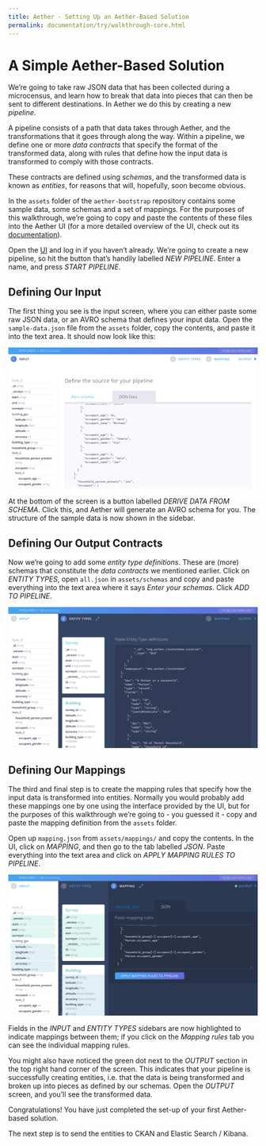 ```yaml
---
title: Aether - Setting Up an Aether-Based Solution
permalink: documentation/try/walkthrough-core.html
---
```


# A Simple Aether-Based Solution

We’re going to take raw JSON data that has been collected during a microcensus, and learn how to break that data into pieces that can then be sent to different destinations. In Aether we do this by creating a new _pipeline_. 

A pipeline consists of a path that data takes through Aether, and the transformations that it goes through along the way. Within a pipeline, we define one or more _data contracts_ that specify the format of the transformed data, along with rules that define how the input data is transformed to comply with those contracts.

These contracts are defined using _schemas_, and the transformed data is known as _entities_, for reasons that will, hopefully, soon become obvious.

In the `assets` folder of the `aether-bootstrap` repository contains some sample data, some schemas and a set of mappings. For the purposes of this walkthrough, we’re going to copy and paste the contents of these files into the Aether UI (for a more detailed overview of the UI, check out its [documentation](/documentation/ui/)).

Open the [UI](http://ui.aether.loca) and log in if you haven’t already. We’re going to create a new pipeline, so hit the button that’s handily labelled _NEW PIPELINE_. Enter a name, and press _START PIPELINE_.

## Defining Our Input

The first thing you see is the input screen, where you can either paste some raw JSON data, or an AVRO schema that defines your input data. Open the `sample-data.json` file from the `assets` folder, copy the contents, and paste it into the text area. It should now look like this:

![Input data](/images/walkthrough-1.png)

At the bottom of the screen is a button labelled _DERIVE DATA FROM SCHEMA_. Click this, and Aether will generate an AVRO schema for you. The structure of the sample data is now shown in the sidebar.

## Defining Our Output Contracts

Now we’re going to add some _entity type definitions_. These are (more) schemas that constitute the _data contracts_ we mentioned earlier. Click on _ENTITY TYPES_, open `all.json` in `assets/schemas` and copy and paste everything into the text area where it says _Enter your schemas_. Click _ADD TO PIPELINE_.

![Entity types](/images/walkthrough-2.png)

## Defining Our Mappings

The third and final step is to create the mapping rules that specify how the input data is transformed into entities. Normally you would probably add these mappings one by one using the interface provided by the UI, but for the purposes of this walkthrough we’re going to - you guessed it - copy and paste the mapping definition from the `assets` folder. 

Open up `mapping.json` from `assets/mappings/` and copy the contents. In the UI, click on _MAPPING_, and then go to the tab labelled _JSON_. Paste everything into the text area and click on _APPLY MAPPING RULES TO PIPELINE_.

![Mappings](/images/walkthrough-3.png)


Fields in the _INPUT_ and _ENTITY TYPES_ sidebars are now highlighted to indicate mappings between them; if you click on the _Mapping rules_ tab you can see the individual mapping rules.

You might also have noticed the green dot next to the _OUTPUT_ section in the top right hand corner of the screen. This indicates that your pipeline is successfully creating entities, i.e. that the data is being transformed and broken up into pieces as defined by our schemas. Open the _OUTPUT_ screen, and you’ll see the transformed data.

Congratulations! You have just completed the set-up of your first Aether-based solution.

The next step is to send the entities to CKAN and Elastic Search / Kibana.